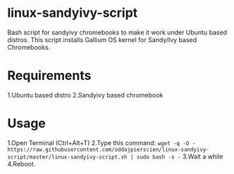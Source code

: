 # linux-sandyivy-script
Bash script for sandyivy chromebooks to make it work under Ubuntu based distros.
This script installs Gallium OS kernel for Sandy/Ivy based Chromebooks. 

# Requirements
1.Ubuntu based distro
2.Sandyivy based chromebook

# Usage
1.Open Terminal (Ctrl+Alt+T)
2.Type this command:
`wget -q -O - https://raw.githubusercontent.com/oddajpierscien/linux-sandyivy-script/master/linux-sandyivy-script.sh | sudo bash -s -`
3.Wait a while
4.Reboot.
